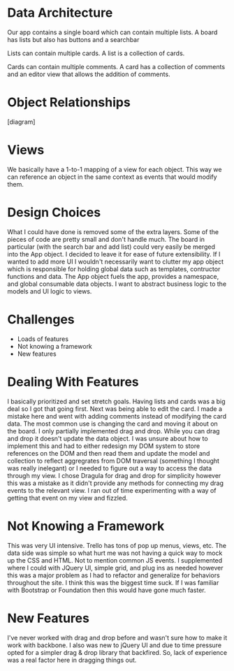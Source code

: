 # Data Architecture
Our app contains a single board which can contain multiple lists. A board has lists but also has buttons and a searchbar

Lists can contain multiple cards. A list is a collection of cards.

Cards can contain multiple comments. A card has a collection of comments and an editor view that allows the addition of comments.

# Object Relationships
[diagram]

# Views
We basically have a 1-to-1 mapping of a view for each object. This way we can reference an object in the same context as events that would modify them.

# Design Choices
What I could have done is removed some of the extra layers. Some of the pieces of code are pretty small and don't handle much. The board in particular (with the search bar and add list) could very easily be merged into the App object. I decided to leave it for ease of future extensibility. If I wanted to add more UI I wouldn't necessarily want to clutter my app object which is responsible for holding global data such as templates, contructor functions and data. The App object fuels the app, provides a namespace, and global consumable data objects. I want to abstract business logic to the models and UI logic to views.

# Challenges
- Loads of features
- Not knowing a framework
- New features

# Dealing With Features
I basically prioritized and set stretch goals. Having lists and cards was a big deal so I got that going first. Next was being able to edit the card. I made a mistake here and went with adding comments instead of modifying the card data. The most common use is changing the card and moving it about on the board. I only partially implemented drag and drop. While you can drag and drop it doesn't update the data object. I was unsure about how to implement this and had to either redesign my DOM system to store references on the DOM and then read them and update the model and collection to reflect aggregrates from DOM traversal (something I thought was really inelegant) or I needed to figure out a way to access the data through my view. I chose Dragula for drag and drop for simplicity however this was a mistake as it didn't provide any methods for connecting my drag events to the relevant view. I ran out of time experimenting with a way of getting that event on my view and fizzled.

# Not Knowing a Framework
This was very UI intensive. Trello has tons of pop up menus, views, etc. The data side was simple so what hurt me was not having a quick way to mock up the CSS and HTML. Not to mention common JS events. I supplemented where I could with JQuery UI, simple grid, and plug ins as needed however this was a major problem as I had to refactor and generalize for behaviors throughout the site. I think this was the biggest time suck. If I was familiar with Bootstrap or Foundation then this would have gone much faster.

# New Features
I've never worked with drag and drop before and wasn't sure how to make it work with backbone. I also was new to jQuery UI and due to time pressure opted for a simpler drag & drop library that backfired. So, lack of experience was a real factor here in dragging things out. 
